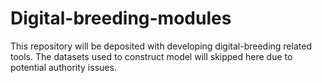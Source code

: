 # Digital-breeding-modules
This repository will be deposited with developing digital-breeding related tools. The datasets used to construct model will skipped here due to potential authority issues.
